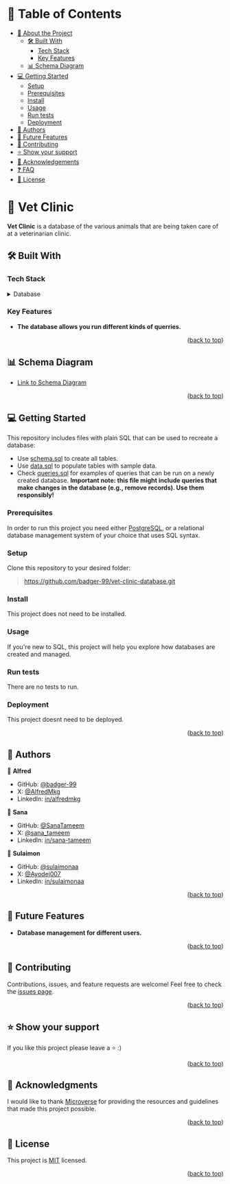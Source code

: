 <a name="readme-top"></a>

# 📗 Table of Contents

- [📖 About the Project](#about-project)
  - [🛠 Built With](#built-with)
    - [Tech Stack](#tech-stack)
    - [Key Features](#key-features)
  - [📊 Schema Diagram](#schema-diagram)
- [💻 Getting Started](#getting-started)
  - [Setup](#setup)
  - [Prerequisites](#prerequisites)
  - [Install](#install)
  - [Usage](#usage)
  - [Run tests](#run-tests)
  - [Deployment](#triangular_flag_on_post-deployment)
- [👥 Authors](#authors)
- [🔭 Future Features](#future-features)
- [🤝 Contributing](#contributing)
- [⭐️ Show your support](#support)
- [🙏 Acknowledgements](#acknowledgements)
- [❓ FAQ](#faq)
- [📝 License](#license)

# 📖 Vet Clinic <a name="about-project"></a>

**Vet Clinic** is a database of the various animals that are being taken care of at a veterinarian clinic.

## 🛠 Built With <a name="built-with"></a>

### Tech Stack <a name="tech-stack"></a>

<details>
<summary>Database</summary>
  <ul>
    <li><a href="https://www.postgresql.org/">PostgreSQL</a></li>
  </ul>
</details>

### Key Features <a name="key-features"></a>

- **The database allows you run different kinds of querries.**

<p align="right">(<a href="#readme-top">back to top</a>)</p>

## 📊 Schema Diagram <a name="schema-diagram"></a>

- [Link to Schema Diagram](https://drawsql.app/teams/my-team-1117/diagrams/vet-clinic)

<p align="right">(<a href="#readme-top">back to top</a>)</p>

## 💻 Getting Started <a name="getting-started"></a>

This repository includes files with plain SQL that can be used to recreate a database:

- Use [schema.sql](./schema.sql) to create all tables.
- Use [data.sql](./data.sql) to populate tables with sample data.
- Check [queries.sql](./queries.sql) for examples of queries that can be run on a newly created database. **Important note: this file might include queries that make changes in the database (e.g., remove records). Use them responsibly!**

### Prerequisites

In order to run this project you need either
[PostgreSQL](https://www.postgresql.org/), or a relational database management system of your choice that uses SQL syntax. 

### Setup

Clone this repository to your desired folder:

> https://github.com/badger-99/vet-clinic-database.git

### Install

This project does not need to be installed.

### Usage

If you're new to SQL, this project will help you explore how databases are created and managed.

### Run tests

There are no tests to run.

### Deployment

This project doesnt need to be deployed.

<p align="right">(<a href="#readme-top">back to top</a>)</p>

## 👥 Authors <a name="authors"></a>

👤 **Alfred**

- GitHub: [@badger-99](https://github.com/badger-99)
- X: [@AlfredMkg](https://twitter.com/AlfredMkg)
- LinkedIn: [in/alfredmkg](https://www.linkedin.com/in/alfredmkg)

👤 **Sana**

- GitHub: [@SanaTameem](https://github.com/SanaTameem)
- X: [@sana_tameem](https://twitter.com/sana_tameem)
- LinkedIn: [in/sana-tameem](https://www.linkedin.com/in/sana-tameem/)

👤 **Sulaimon**

- GitHub: [@sulaimonaa](https://github.com/sulaimonaa)
- X: [@Ayodej007](https://www.linkedin.com/in/sulaimonaa/)
- LinkedIn: [in/sulaimonaa](https://www.linkedin.com/in/sulaimonaa/)

<p align="right">(<a href="#readme-top">back to top</a>)</p>

## 🔭 Future Features <a name="future-features"></a>

- **Database management for different users.**

<p align="right">(<a href="#readme-top">back to top</a>)</p>

## 🤝 Contributing <a name="contributing"></a>

Contributions, issues, and feature requests are welcome! Feel free to check the [issues page](https://github.com/badger-99/vet-clinic-database/issues).

<p align="right">(<a href="#readme-top">back to top</a>)</p>

## ⭐️ Show your support <a name="support"></a>

If you like this project please leave a ⭐️ :)

<p align="right">(<a href="#readme-top">back to top</a>)</p>

## 🙏 Acknowledgments <a name="acknowledgements"></a>

I would like to thank <a href="https://www.microverse.org/">Microverse</a> for providing the resources and guidelines that made this project possible.

<p align="right">(<a href="#readme-top">back to top</a>)</p>

## 📝 License <a name="license"></a>

This project is [MIT](./LICENSE) licensed.

<p align="right">(<a href="#readme-top">back to top</a>)</p>
